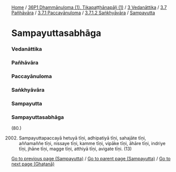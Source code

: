 
[Home](/) / [36P1 Dhammānuloma (1), Tikapaṭṭhānapāḷi (1)](../../../../../../36P1.md) / [3 Vedanāttika](../../../../../3.md) / [3.7 Pañhāvāra](../../../../3.7.md) / [3.7.1 Paccayānuloma](../../../3.7.1.md) / [3.7.1.2 Saṅkhyāvāra](../../3.7.1.2.md) / [Sampayutta](../Sampayutta.md)

# Sampayuttasabhāga

### Vedanāttika

### Pañhāvāra

### Paccayānuloma

### Saṅkhyāvāra

### Sampayutta

### Sampayuttasabhāga

(80.)

2002. Sampayuttapaccayā hetuyā tīṇi, adhipatiyā tīṇi, sahajāte tīṇi, aññamaññe tīṇi, nissaye tīṇi, kamme tīṇi, vipāke tīṇi, āhāre tīṇi, indriye tīṇi, jhāne tīṇi, magge tīṇi, atthiyā tīṇi, avigate tīṇi. (13)

[Go to previous page (Sampayutta)](../Sampayutta.md) / [Go to parent page (Sampayutta)](../Sampayutta.md) / [Go to next page (Ghaṭanā)](Ghatana.md)



